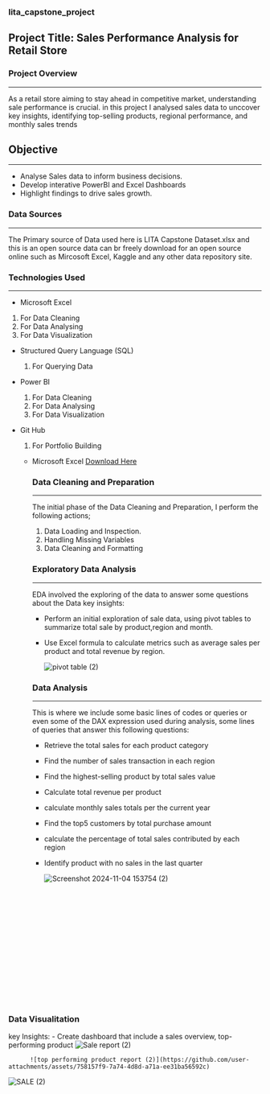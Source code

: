 ### lita_capstone_project
## Project Title: Sales Performance Analysis for Retail Store
### Project Overview
---

As a retail store aiming to stay ahead in competitive market, understanding sale performance is crucial. in this project I analysed sales data to unccover key insights, identifying top-selling products, regional performance, and monthly sales trends

## Objective
---
- Analyse Sales data to inform business decisions.
- Develop interative PowerBI and Excel Dashboards
- Highlight findings to drive sales growth.

### Data Sources
---
The Primary source of Data used here is LITA Capstone Dataset.xlsx and this is an open source data can br freely download for an open source online such as Mircosoft Excel, Kaggle and any other data repository site.

### Technologies Used
---
- Microsoft Excel
 1. For Data Cleaning
 2. For Data Analysing
 3. For Data Visualization
      
- Structured Query Language (SQL)
    1. For Querying Data
- Power BI
   1. For Data Cleaning
   2. For Data Analysing
   3. For Data Visualization
- Git Hub
   1. For Portfolio Building

  - Microsoft Excel [Download Here](https://www.microsoft.com)
   
    ### Data Cleaning and Preparation
    ---
    The initial phase of the Data Cleaning and Preparation, I perform  the following actions;
    1. Data Loading and Inspection.
    2. Handling Missing Variables
    3. Data Cleaning and Formatting

    ### Exploratory Data Analysis
    ---
    EDA involved the exploring of the data to answer some questions about the Data
    key insights:
       - Perform an initial exploration of sale data, using pivot tables to summarize total sale by product,region and month.
       - Use Excel formula to calculate metrics such as average sales per product and total revenue by region.
 
         ![pivot table  (2)](https://github.com/user-attachments/assets/54aabd51-0a44-49cc-8ae8-db56667eef4e)


    ### Data Analysis
    ---
    This is where we include some basic lines of codes or queries or even some of the DAX expression used during analysis, some lines of queries that answer this following questions:
    - Retrieve the total sales for each product category
    - Find the number of sales transaction in each region
    - Find the highest-selling product by total sales value
    - Calculate total revenue per product
    - calculate monthly sales totals per the current year
    - Find the top5 customers by total purchase amount
    - calculate the percentage of total sales contributed by each region
    - Identify product with no sales in the last quarter

      ![Screenshot 2024-11-04 153754 (2)](https://github.com/user-attachments/assets/b3a842f6-400e-473f-b90c-6b08f5c2988b)

      ```

   















### Data Visualitation
 key Insights:
          - Create dashboard that include a sales overview, top-performing product
          ![Sale report (2)](https://github.com/user-attachments/assets/f854e7d0-2f2e-4114-ad4d-51621a10737e)
          
          
          ![top performing product report (2)](https://github.com/user-attachments/assets/758157f9-7a74-4d8d-a71a-ee31ba56592c)

![SALE (2)](https://github.com/user-attachments/assets/4af1041f-0d04-47c6-9787-4a3695b6edc4)


   
    
